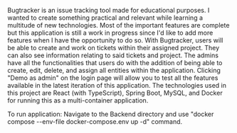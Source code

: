 Bugtracker is an issue tracking tool made for educational purposes. I wanted to create something practical and relevant while learning a multitude of new technologies. Most of the important features are complete but this application is still a work in progress since I'd like to add more features when I have the opportunity to do so. With Bugtracker, users will be able to create and work on tickets within their assigned project. They can also see information relating to said tickets and project. The admins have all the functionalities that users do with the addition of being able to create, edit, delete, and assign all entities within the application. Clicking "Demo as admin" on the login page will allow you to test all the features available in the latest iteration of this application. The technologies used in this project are React (with TypeScript), Spring Boot, MySQL, and Docker for running this as a multi-container application.

To run application: Navigate to the Backend directory and use "docker compose --env-file docker-compose.env up -d" command.
